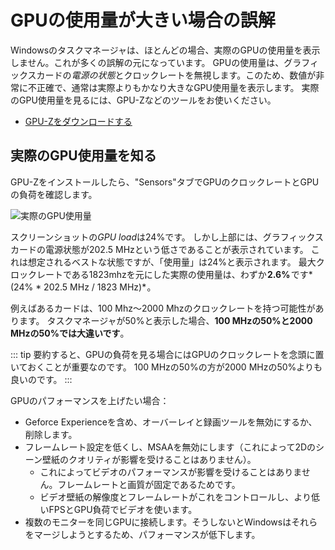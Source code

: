 # GPUの使用量が大きい場合の誤解

Windowsのタスクマネージャは、ほとんどの場合、実際のGPUの使用量を表示しません。これが多くの誤解の元になっています。 GPUの使用量は、グラフィックスカードの*電源の状態*とクロックレートを無視します。このため、数値が非常に不正確で、通常は実際よりもかなり大きなGPU使用量を表示します。 実際のGPU使用量を見るには、GPU-Zなどのツールをお使いください。

* [GPU-Zをダウンロードする](https://www.techpowerup.com/gpuz/)

## 実際のGPU使用量を知る

GPU-Zをインストールしたら、"Sensors"タブでGPUのクロックレートとGPUの負荷を確認します。

![実際のGPU使用量](./gpuz.png)

スクリーンショットの*GPU load*は24%です。 しかし上部には、グラフィックスカードの電源状態が202.5 MHzという低さであることが表示されています。 これは想定されるベストな状態ですが、「使用量」は24%と表示されます。 最大クロックレートである1823mhzを元にした実際の使用量は、わずか **2.6%** です*(24% * 202.5 MHz / 1823 MHz)* 。

例えばあるカードは、100 Mhz～2000 Mhzのクロックレートを持つ可能性があります。 タスクマネージャが50%と表示した場合、**100 MHzの50%と2000 MHzの50%では大違いです**。

::: tip
要約すると、GPUの負荷を見る場合にはGPUのクロックレートを念頭に置いておくことが重要なのです。 100 MHzの50%の方が2000 MHzの50%よりも良いのです。
:::

GPUのパフォーマンスを上げたい場合：

* Geforce Experienceを含め、オーバーレイと録画ツールを無効にするか、削除します。
* フレームレート設定を低くし、MSAAを無効にします（これによって2Dのシーン壁紙のクオリティが影響を受けることはありません）。
    * これによってビデオのパフォーマンスが影響を受けることはありません。フレームレートと画質が固定であるためです。
    * ビデオ壁紙の解像度とフレームレートがこれをコントロールし、より低いFPSとGPU負荷でビデオを使います。
* 複数のモニターを同じGPUに接続します。そうしないとWindowsはそれらをマージしようとするため、パフォーマンスが低下します。